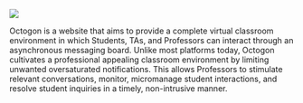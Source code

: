 <img align = "middle" src = "gifs/ezgif.com-gif-maker_large_edit.gif"><br>

Octogon is a website that aims to provide a complete virtual classroom environment in which Students, TAs, and Professors can interact through an asynchronous messaging board. Unlike most platforms today, Octogon cultivates a professional appealing classroom environment by limiting unwanted oversaturated notifications. This allows Professors to stimulate relevant conversations, monitor, micromanage student interactions, and resolve student inquiries in a timely, non-intrusive manner.
